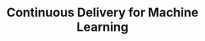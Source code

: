 ---
title: 'Continuous Delivery for Machine Learning' 
acronym: CD4ML
type: GL - Tier 1
webpage: https://martinfowler.com/articles/cd4ml.html
---